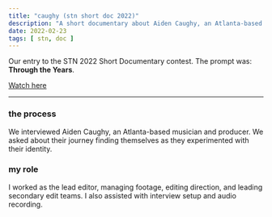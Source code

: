 ```yaml
---
title: "caughy (stn short doc 2022)"
description: "A short documentary about Aiden Caughy, an Atlanta-based musician and producer, and their journey experimenting with their identity."
date: 2022-02-23
tags: [ stn, doc ]
---
```

Our entry to the STN 2022 Short Documentary contest. The prompt was: **Through the Years**.

[Watch here](https://youtu.be/4Xc3rivDbSM)

<hr>

### the process
We interviewed Aiden Caughy, an Atlanta-based musician and producer. We asked about their journey finding themselves as they experimented with their identity.

### my role
I worked as the lead editor, managing footage, editing direction, and leading secondary edit teams. I also assisted with interview setup and audio recording.